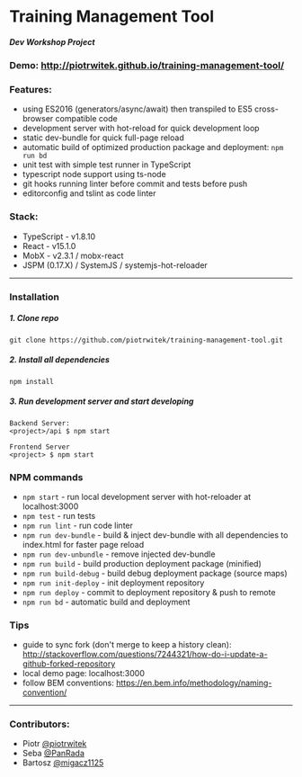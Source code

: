 # Training Management Tool
##### Dev Workshop Project
### Demo: http://piotrwitek.github.io/training-management-tool/

### Features:
- using ES2016 (generators/async/await) then transpiled to ES5 cross-browser compatible code
- development server with hot-reload for quick development loop
- static dev-bundle for quick full-page reload
- automatic build of optimized production package and deployment: `npm run bd`
- unit test with simple test runner in TypeScript
- typescript node support using ts-node
- git hooks running linter before commit and tests before push
- editorconfig and tslint as code linter

### Stack:
- TypeScript - v1.8.10
- React - v15.1.0
- MobX - v2.3.1 / mobx-react
- JSPM (0.17.X) / SystemJS / systemjs-hot-reloader

---

### Installation

##### 1. Clone repo
    git clone https://github.com/piotrwitek/training-management-tool.git

##### 2. Install all dependencies
    npm install

##### 3. Run development server and start developing
	Backend Server:
    <project>/api $ npm start
	
	Frontend Server
	<project> $ npm start

### NPM commands
- `npm start` - run local development server with hot-reloader at localhost:3000
- `npm test` - run tests
- `npm run lint` - run code linter
- `npm run dev-bundle` - build & inject dev-bundle with all dependencies to index.html for faster page reload
- `npm run dev-unbundle` - remove injected dev-bundle
- `npm run build` - build production deployment package (minified)
- `npm run build-debug` - build debug deployment package (source maps)
- `npm run init-deploy` - init deployment repository
- `npm run deploy` - commit to deployment repository & push to remote
- `npm run bd` - automatic build and deployment

### Tips
- guide to sync fork (don't merge to keep a history clean): http://stackoverflow.com/questions/7244321/how-do-i-update-a-github-forked-repository
- local demo page: localhost:3000
- follow BEM conventions: https://en.bem.info/methodology/naming-convention/

---

### Contributors:
- Piotr [@piotrwitek](https://github.com/piotrwitek)
- Seba [@PanRada](https://github.com/PanRada)
- Bartosz [@migacz1125](https://github.com/migacz1125)

